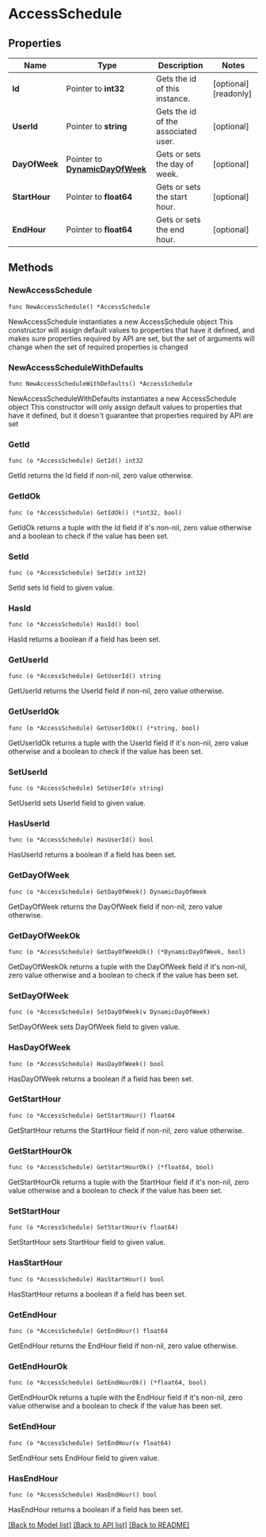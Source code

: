 # AccessSchedule

## Properties

Name | Type | Description | Notes
------------ | ------------- | ------------- | -------------
**Id** | Pointer to **int32** | Gets the id of this instance. | [optional] [readonly] 
**UserId** | Pointer to **string** | Gets the id of the associated user. | [optional] 
**DayOfWeek** | Pointer to [**DynamicDayOfWeek**](DynamicDayOfWeek.md) | Gets or sets the day of week. | [optional] 
**StartHour** | Pointer to **float64** | Gets or sets the start hour. | [optional] 
**EndHour** | Pointer to **float64** | Gets or sets the end hour. | [optional] 

## Methods

### NewAccessSchedule

`func NewAccessSchedule() *AccessSchedule`

NewAccessSchedule instantiates a new AccessSchedule object
This constructor will assign default values to properties that have it defined,
and makes sure properties required by API are set, but the set of arguments
will change when the set of required properties is changed

### NewAccessScheduleWithDefaults

`func NewAccessScheduleWithDefaults() *AccessSchedule`

NewAccessScheduleWithDefaults instantiates a new AccessSchedule object
This constructor will only assign default values to properties that have it defined,
but it doesn't guarantee that properties required by API are set

### GetId

`func (o *AccessSchedule) GetId() int32`

GetId returns the Id field if non-nil, zero value otherwise.

### GetIdOk

`func (o *AccessSchedule) GetIdOk() (*int32, bool)`

GetIdOk returns a tuple with the Id field if it's non-nil, zero value otherwise
and a boolean to check if the value has been set.

### SetId

`func (o *AccessSchedule) SetId(v int32)`

SetId sets Id field to given value.

### HasId

`func (o *AccessSchedule) HasId() bool`

HasId returns a boolean if a field has been set.

### GetUserId

`func (o *AccessSchedule) GetUserId() string`

GetUserId returns the UserId field if non-nil, zero value otherwise.

### GetUserIdOk

`func (o *AccessSchedule) GetUserIdOk() (*string, bool)`

GetUserIdOk returns a tuple with the UserId field if it's non-nil, zero value otherwise
and a boolean to check if the value has been set.

### SetUserId

`func (o *AccessSchedule) SetUserId(v string)`

SetUserId sets UserId field to given value.

### HasUserId

`func (o *AccessSchedule) HasUserId() bool`

HasUserId returns a boolean if a field has been set.

### GetDayOfWeek

`func (o *AccessSchedule) GetDayOfWeek() DynamicDayOfWeek`

GetDayOfWeek returns the DayOfWeek field if non-nil, zero value otherwise.

### GetDayOfWeekOk

`func (o *AccessSchedule) GetDayOfWeekOk() (*DynamicDayOfWeek, bool)`

GetDayOfWeekOk returns a tuple with the DayOfWeek field if it's non-nil, zero value otherwise
and a boolean to check if the value has been set.

### SetDayOfWeek

`func (o *AccessSchedule) SetDayOfWeek(v DynamicDayOfWeek)`

SetDayOfWeek sets DayOfWeek field to given value.

### HasDayOfWeek

`func (o *AccessSchedule) HasDayOfWeek() bool`

HasDayOfWeek returns a boolean if a field has been set.

### GetStartHour

`func (o *AccessSchedule) GetStartHour() float64`

GetStartHour returns the StartHour field if non-nil, zero value otherwise.

### GetStartHourOk

`func (o *AccessSchedule) GetStartHourOk() (*float64, bool)`

GetStartHourOk returns a tuple with the StartHour field if it's non-nil, zero value otherwise
and a boolean to check if the value has been set.

### SetStartHour

`func (o *AccessSchedule) SetStartHour(v float64)`

SetStartHour sets StartHour field to given value.

### HasStartHour

`func (o *AccessSchedule) HasStartHour() bool`

HasStartHour returns a boolean if a field has been set.

### GetEndHour

`func (o *AccessSchedule) GetEndHour() float64`

GetEndHour returns the EndHour field if non-nil, zero value otherwise.

### GetEndHourOk

`func (o *AccessSchedule) GetEndHourOk() (*float64, bool)`

GetEndHourOk returns a tuple with the EndHour field if it's non-nil, zero value otherwise
and a boolean to check if the value has been set.

### SetEndHour

`func (o *AccessSchedule) SetEndHour(v float64)`

SetEndHour sets EndHour field to given value.

### HasEndHour

`func (o *AccessSchedule) HasEndHour() bool`

HasEndHour returns a boolean if a field has been set.


[[Back to Model list]](../README.md#documentation-for-models) [[Back to API list]](../README.md#documentation-for-api-endpoints) [[Back to README]](../README.md)


